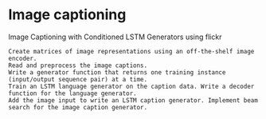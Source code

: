 # Image captioning
Image Captioning with Conditioned LSTM Generators using flickr
```
Create matrices of image representations using an off-the-shelf image encoder.
Read and preprocess the image captions.
Write a generator function that returns one training instance (input/output sequence pair) at a time.
Train an LSTM language generator on the caption data. Write a decoder function for the language generator.
Add the image input to write an LSTM caption generator. Implement beam search for the image caption generator.
```
